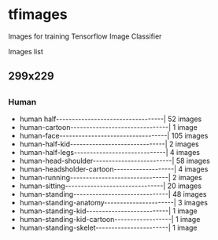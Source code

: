 # tfimages
Images for training Tensorflow Image Classifier

Images list

<h2>299x229<h2>
<h3>Human</h3>
<ul>
  <li>human half----------------------------------| 52 images </li>
  <li>human-cartoon-------------------------------| 1 image</li>
  <li>human-face----------------------------------| 105 images</li>
  <li>human-half-kid------------------------------| 2 images</li>
  <li>human-half-legs-----------------------------| 4 images</li>
  <li>human-head-shoulder-------------------------| 58 images</li>
  <li>human-headsholder-cartoon-------------------| 4 images</li>
  <li>human-running-------------------------------| 2 images</li>
  <li>human-sitting-------------------------------| 20 images</li>
  <li>human-standing------------------------------| 48 images</li>
  <li>human-standing-anatomy----------------------| 3 images</li>
  <li>human-standing-kid--------------------------| 1 image</li>
  <li>human-standing-kid-cartoon------------------| 1 image</li>
  <li>human-standing-skelet-----------------------| 1 image</li>
</ul>
